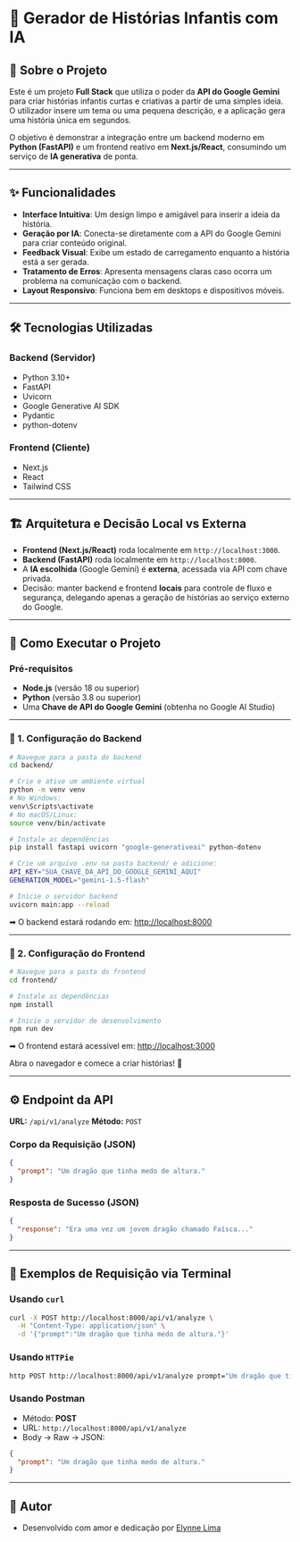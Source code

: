 
# 🤖 Gerador de Histórias Infantis com IA

## 📖 Sobre o Projeto
Este é um projeto **Full Stack** que utiliza o poder da **API do Google Gemini** para criar histórias infantis curtas e criativas a partir de uma simples ideia.  
O utilizador insere um tema ou uma pequena descrição, e a aplicação gera uma história única em segundos.

O objetivo é demonstrar a integração entre um backend moderno em **Python (FastAPI)** e um frontend reativo em **Next.js/React**, consumindo um serviço de **IA generativa** de ponta.

---

## ✨ Funcionalidades
- **Interface Intuitiva**: Um design limpo e amigável para inserir a ideia da história.  
- **Geração por IA**: Conecta-se diretamente com a API do Google Gemini para criar conteúdo original.  
- **Feedback Visual**: Exibe um estado de carregamento enquanto a história está a ser gerada.  
- **Tratamento de Erros**: Apresenta mensagens claras caso ocorra um problema na comunicação com o backend.  
- **Layout Responsivo**: Funciona bem em desktops e dispositivos móveis.  

---

## 🛠️ Tecnologias Utilizadas
### Backend (Servidor)
- Python 3.10+  
- FastAPI  
- Uvicorn  
- Google Generative AI SDK  
- Pydantic  
- python-dotenv  

### Frontend (Cliente)
- Next.js  
- React  
- Tailwind CSS  

---

## 🏗️ Arquitetura e Decisão Local vs Externa
- **Frontend (Next.js/React)** roda localmente em `http://localhost:3000`.  
- **Backend (FastAPI)** roda localmente em `http://localhost:8000`.  
- A **IA escolhida** (Google Gemini) é **externa**, acessada via API com chave privada.  
- Decisão: manter backend e frontend **locais** para controle de fluxo e segurança, delegando apenas a geração de histórias ao serviço externo do Google.

---

## 🚀 Como Executar o Projeto

### Pré-requisitos
- **Node.js** (versão 18 ou superior)  
- **Python** (versão 3.8 ou superior)  
- Uma **Chave de API do Google Gemini** (obtenha no Google AI Studio)  

---

### 🔹 1. Configuração do Backend
```bash
# Navegue para a pasta do backend
cd backend/

# Crie e ative um ambiente virtual
python -m venv venv
# No Windows:
venv\Scripts\activate
# No macOS/Linux:
source venv/bin/activate

# Instale as dependências
pip install fastapi uvicorn "google-generativeai" python-dotenv

# Crie um arquivo .env na pasta backend/ e adicione:
API_KEY="SUA_CHAVE_DA_API_DO_GOOGLE_GEMINI_AQUI"
GENERATION_MODEL="gemini-1.5-flash"

# Inicie o servidor backend
uvicorn main:app --reload
````

➡ O backend estará rodando em: [http://localhost:8000](http://localhost:8000)

---

### 🔹 2. Configuração do Frontend

```bash
# Navegue para a pasta do frontend
cd frontend/

# Instale as dependências
npm install

# Inicie o servidor de desenvolvimento
npm run dev
```

➡ O frontend estará acessível em: [http://localhost:3000](http://localhost:3000)

Abra o navegador e comece a criar histórias! 🎉

---

## ⚙️ Endpoint da API

**URL:** `/api/v1/analyze`
**Método:** `POST`

### Corpo da Requisição (JSON)

```json
{
  "prompt": "Um dragão que tinha medo de altura."
}
```

### Resposta de Sucesso (JSON)

```json
{
  "response": "Era uma vez um jovem dragão chamado Faísca..."
}
```

---

## 📌 Exemplos de Requisição via Terminal

### Usando `curl`

```bash
curl -X POST http://localhost:8000/api/v1/analyze \
  -H "Content-Type: application/json" \
  -d '{"prompt":"Um dragão que tinha medo de altura."}'
```

### Usando `HTTPie`

```bash
http POST http://localhost:8000/api/v1/analyze prompt="Um dragão que tinha medo de altura."
```

### Usando Postman

* Método: **POST**
* URL: `http://localhost:8000/api/v1/analyze`
* Body → Raw → JSON:

```json
{
  "prompt": "Um dragão que tinha medo de altura."
}
```

---

## 👤 Autor

* Desenvolvido  com amor e dedicação por  [Elynne Lima](https://github.com/ElynneLima)
